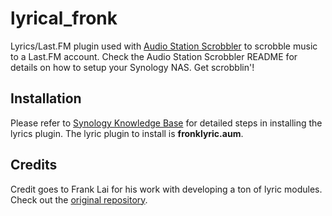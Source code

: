 # lyrical_fronk

Lyrics/Last.FM plugin used with [Audio Station Scrobbler](https://github.com/FTLam11/Audio-Station-Scrobbler) to scrobble music to a Last.FM account. Check the Audio Station Scrobbler README for details on how to setup your Synology NAS. Get scrobblin'!

## Installation

Please refer to [Synology Knowledge Base](https://www.synology.com/en-us/knowledgebase/DSM/help/AudioStation/browsemusic) for detailed steps in installing the lyrics plugin. The lyric plugin to install is **fronklyric.aum**.

## Credits

Credit goes to Frank Lai for his work with developing a ton of lyric modules. Check out the [original repository](https://bitbucket.org/franklai/synologylyric/overview).
